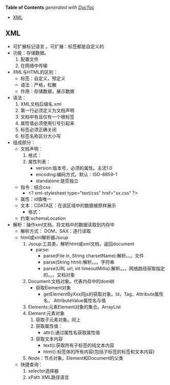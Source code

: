 <!-- START doctoc generated TOC please keep comment here to allow auto update -->
<!-- DON'T EDIT THIS SECTION, INSTEAD RE-RUN doctoc TO UPDATE -->
**Table of Contents**  *generated with [DocToc](https://github.com/thlorenz/doctoc)*

- [XML](#xml)

<!-- END doctoc generated TOC please keep comment here to allow auto update -->

## XML
   * 可扩展标记语言 。可扩展：标签都是自定义的
   * 功能：存储数据。
        1. 配置文件
        2. 在网络中传输
   * XML与HTML的区别：
        * 标签：自定义，预定义
        * 语法：严格，松散
        * 作用：存储数据，展示数据
   * 语法：
        1. XML文档后缀名.xml
        2. 第一行必须定义为文档声明
        3. 文档中有且仅有一个根标签
        4. 属性值必须使用引号引起来
        5. 标签必须正确关闭
        6. 标签名称区分大小写
   * 组成部分：
        * 文档声明：
            1. 格式：<?xml 属性列表 ?>
            2. 属性列表：
                * version:版本号，必须的属性。主流1.0 
                * encoding:编码方式。默认：ISO-8859-1
                * standalone:是否独立
        * 指令：结合css 
            *  \<? xml-stylesheet type="text/css" href="xx.css" ?>
        * 属性：id值唯一
        * 文本：CDATA区：在该区域中的数据被原样展示
            * 格式：<![CDATA[数据]]>
        * 约束:schemaLocation
   * 解析：操作xml文档，将文档中的数据读取到内存中
        * 解析方式： DOM，SAX：逐行读取
        * html或xml解析器Jsoup
            1. Jsoup:工具类，解析html或xml文档，返回document
                * parse:
                    * parse(File in, String charsetName):解析。。。文件
                    * parse(String html):解析。。。字符串
                    * parse(URL url, int timeoutMillis):解析。。。网络路径获取指定的。。。文档对象
            2. Document:文档对象。代表内存中的dom树
                * 获取Element对象
                    * getElementByXxx同js的获取对象。Id，Tag，Attribute属性名，
                    AttributeValue属性名与值
            3. Elements:元素Element对象的集合。ArrayList<Element>
            4. Element:元素对象
                1. 获取子元素对象。同上
                2. 获取属性值：
                    * attr():通过属性名获取属性值
                3. 获取文本内容
                    * text():获取所有子标签的纯文本内容
                    * html():标签体的所有内容(包括子标签的标签和文本内容)
            5. Node：节点对象。Element和Document的父类
        * 快捷查询：
            1. selector选择器 
            2. xPath XML路径语言        